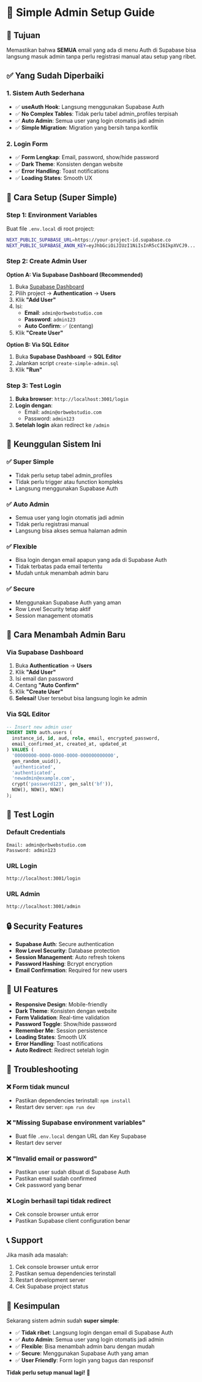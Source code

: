 # 🔐 Simple Admin Setup Guide

## 🎯 **Tujuan**
Memastikan bahwa **SEMUA** email yang ada di menu Auth di Supabase bisa langsung masuk admin tanpa perlu registrasi manual atau setup yang ribet.

## ✅ **Yang Sudah Diperbaiki**

### 1. **Sistem Auth Sederhana**
- ✅ **useAuth Hook**: Langsung menggunakan Supabase Auth
- ✅ **No Complex Tables**: Tidak perlu tabel admin_profiles terpisah
- ✅ **Auto Admin**: Semua user yang login otomatis jadi admin
- ✅ **Simple Migration**: Migration yang bersih tanpa konflik

### 2. **Login Form**
- ✅ **Form Lengkap**: Email, password, show/hide password
- ✅ **Dark Theme**: Konsisten dengan website
- ✅ **Error Handling**: Toast notifications
- ✅ **Loading States**: Smooth UX

## 🚀 **Cara Setup (Super Simple)**

### **Step 1: Environment Variables**
Buat file `.env.local` di root project:
```bash
NEXT_PUBLIC_SUPABASE_URL=https://your-project-id.supabase.co
NEXT_PUBLIC_SUPABASE_ANON_KEY=eyJhbGciOiJIUzI1NiIsInR5cCI6IkpXVCJ9...
```

### **Step 2: Create Admin User**
**Option A: Via Supabase Dashboard (Recommended)**
1. Buka [Supabase Dashboard](https://supabase.com/dashboard)
2. Pilih project → **Authentication** → **Users**
3. Klik **"Add User"**
4. Isi:
   - **Email**: `admin@orbwebstudio.com`
   - **Password**: `admin123`
   - **Auto Confirm**: ✅ (centang)
5. Klik **"Create User"**

**Option B: Via SQL Editor**
1. Buka **Supabase Dashboard** → **SQL Editor**
2. Jalankan script `create-simple-admin.sql`
3. Klik **"Run"**

### **Step 3: Test Login**
1. **Buka browser**: `http://localhost:3001/login`
2. **Login dengan**:
   - Email: `admin@orbwebstudio.com`
   - Password: `admin123`
3. **Setelah login** akan redirect ke `/admin`

## 🎯 **Keunggulan Sistem Ini**

### ✅ **Super Simple**
- Tidak perlu setup tabel admin_profiles
- Tidak perlu trigger atau function kompleks
- Langsung menggunakan Supabase Auth

### ✅ **Auto Admin**
- Semua user yang login otomatis jadi admin
- Tidak perlu registrasi manual
- Langsung bisa akses semua halaman admin

### ✅ **Flexible**
- Bisa login dengan email apapun yang ada di Supabase Auth
- Tidak terbatas pada email tertentu
- Mudah untuk menambah admin baru

### ✅ **Secure**
- Menggunakan Supabase Auth yang aman
- Row Level Security tetap aktif
- Session management otomatis

## 🔧 **Cara Menambah Admin Baru**

### **Via Supabase Dashboard**
1. Buka **Authentication** → **Users**
2. Klik **"Add User"**
3. Isi email dan password
4. Centang **"Auto Confirm"**
5. Klik **"Create User"**
6. **Selesai!** User tersebut bisa langsung login ke admin

### **Via SQL Editor**
```sql
-- Insert new admin user
INSERT INTO auth.users (
  instance_id, id, aud, role, email, encrypted_password, 
  email_confirmed_at, created_at, updated_at
) VALUES (
  '00000000-0000-0000-0000-000000000000',
  gen_random_uuid(),
  'authenticated',
  'authenticated',
  'newadmin@example.com',
  crypt('password123', gen_salt('bf')),
  NOW(), NOW(), NOW()
);
```

## 📱 **Test Login**

### **Default Credentials**
```
Email: admin@orbwebstudio.com
Password: admin123
```

### **URL Login**
```
http://localhost:3001/login
```

### **URL Admin**
```
http://localhost:3001/admin
```

## 🔒 **Security Features**

- **Supabase Auth**: Secure authentication
- **Row Level Security**: Database protection
- **Session Management**: Auto refresh tokens
- **Password Hashing**: Bcrypt encryption
- **Email Confirmation**: Required for new users

## 🎨 **UI Features**

- **Responsive Design**: Mobile-friendly
- **Dark Theme**: Konsisten dengan website
- **Form Validation**: Real-time validation
- **Password Toggle**: Show/hide password
- **Remember Me**: Session persistence
- **Loading States**: Smooth UX
- **Error Handling**: Toast notifications
- **Auto Redirect**: Redirect setelah login

## 🚨 **Troubleshooting**

### ❌ **Form tidak muncul**
- Pastikan dependencies terinstall: `npm install`
- Restart dev server: `npm run dev`

### ❌ **"Missing Supabase environment variables"**
- Buat file `.env.local` dengan URL dan Key Supabase
- Restart dev server

### ❌ **"Invalid email or password"**
- Pastikan user sudah dibuat di Supabase Auth
- Pastikan email sudah confirmed
- Cek password yang benar

### ❌ **Login berhasil tapi tidak redirect**
- Cek console browser untuk error
- Pastikan Supabase client configuration benar

## 📞 **Support**

Jika masih ada masalah:
1. Cek console browser untuk error
2. Pastikan semua dependencies terinstall
3. Restart development server
4. Cek Supabase project status

## 🎉 **Kesimpulan**

Sekarang sistem admin sudah **super simple**:
- ✅ **Tidak ribet**: Langsung login dengan email di Supabase Auth
- ✅ **Auto Admin**: Semua user yang login otomatis jadi admin
- ✅ **Flexible**: Bisa menambah admin baru dengan mudah
- ✅ **Secure**: Menggunakan Supabase Auth yang aman
- ✅ **User Friendly**: Form login yang bagus dan responsif

**Tidak perlu setup manual lagi!** 🎉
